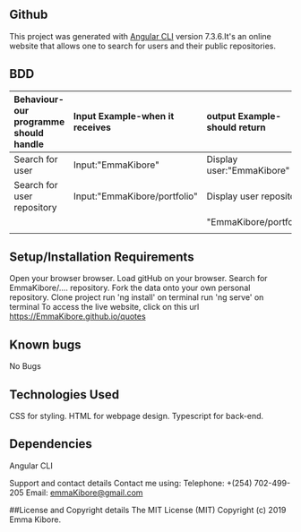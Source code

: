 ## Github

This project was generated with [Angular CLI](https://github.com/angular/angular-cli) version 7.3.6.It's an online website that allows one to search for users and their public repositories.


## BDD
| Behaviour- our programme should handle| Input Example-when it receives|output Example-should return| 
| :-------------------------| :---------------------------|:-------------------------- |
| Search for user           | Input:"EmmaKibore"          | Display user:"EmmaKibore"  |
| Search for user repository| Input:"EmmaKibore/portfolio"| Display user repository    |
|                           |                             |       "EmmaKibore/portfolio"      |
|                           |                             |                                                 
## Setup/Installation Requirements
Open your browser browser.
Load gitHub on your browser.
Search for EmmaKibore/.... repository.
Fork the data onto your own personal repository.
Clone project
run 'ng install' on terminal
run 'ng serve' on terminal
To access the live website, click on this url https://EmmaKibore.github.io/quotes

## Known bugs
No Bugs

## Technologies Used
CSS for styling. HTML for webpage design. Typescript for back-end.

## Dependencies
Angular CLI

Support and contact details
Contact me using: Telephone: +(254) 702-499-205 Email: emmaKibore@gmail.com

##License and Copyright details
The MIT License (MIT) Copyright (c) 2019 Emma Kibore.